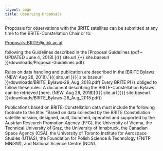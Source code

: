 ```yaml
---
layout: page
title: Observing Proposals
---
```

Proposals for observations with the BRITE satellites can be submitted at
any time to the BRITE-Constellation Chair or to:

Proposals-BRITE@uibk.ac.at

following the Guidelines described in the
[Proposal Guidelines (pdf – UPDATED June 4, 2018).]({{ site.url }}{{ site.baseurl }}/downloads/Proposal-Guidelines.pdf)



Rules on data handling and publication are described in the
[BRITE Bylaws (NEW: Aug 28, 2018).]({{ site.url }}{{ site.baseurl }}/downloads/BRITE_Bylaws-28_Aug_2018.pdf)
Every BRITE PI is obliged to follow these rules. A
document describing the BRITE-Constellation Bylaws can be retrieved
[here. (NEW: Aug 28, 2018)](({{ site.url }}{{ site.baseurl }}/downloads/BRITE_Bylaws-28_Aug_2018.pdf))

Publications based on BRITE-Constellation data must include the following
footnote to the title:
“Based on data collected by the BRITE Constellation satellite mission,
designed, built, launched, operated and supported by the Austrian Research
Promotion Agency (FFG), the University of Vienna, the Technical
University of Graz, the University of Innsbruck, the Canadian Space
Agency (CSA), the University of Toronto Institute for Aerospace Studies
(UTIAS), the Foundation for Polish Science & Technology (FNiTP MNiSW), and
National Science Centre (NCN).